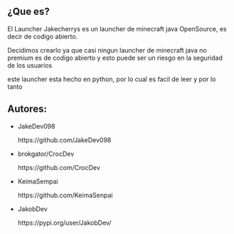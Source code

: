 <!DOCTYPE html>
<html lang="en">
<head>
    <meta charset="UTF-8">
    <meta name="viewport" content="width=device-width, initial-scale=1.0">
</head>
<body>
<div id="Whatisit">
    <h2>¿Que es?</h2>
    <p>El Launcher Jakecherrys es un launcher de minecraft java OpenSource, es decir de codigo abierto.</p>
    <p>Decidimos crearlo ya que casi ningun launcher de minecraft java no premium es de codigo abierto y esto puede ser un riesgo en la seguridad de los usuarios</p>
    <p>este launcher esta hecho en python, por lo cual es facil de leer y por lo tanto </p>
</div>

<div id="authors">
    <h2>Autores:</h2>
    <ul>
        <li>JakeDev098</li><p>    https://github.com/JakeDev098</p>
        <li>brokgator/CrocDev</li><p>    https://github.com/CrocDev</p>
        <li>KeimaSempai</li><p>    https://github.com/KeimaSenpai</p>
        <li>JakobDev</li><p>    https://pypi.org/user/JakobDev/</p>
    </ul>
</div>

</body>
</html>
